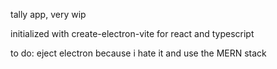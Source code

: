 tally app, very wip

initialized with create-electron-vite for react and typescript

to do: eject electron because i hate it and use the MERN stack 
